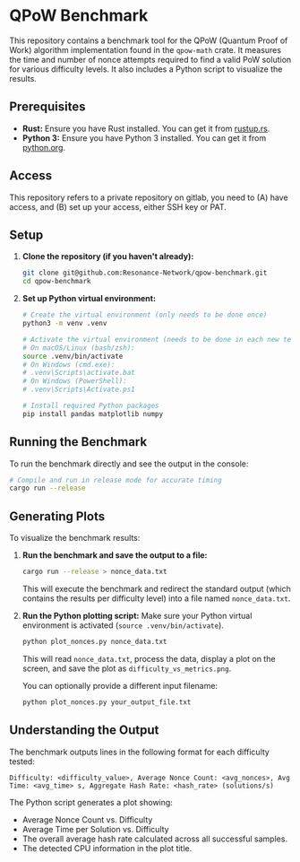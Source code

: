 # QPoW Benchmark

This repository contains a benchmark tool for the QPoW (Quantum Proof of Work) algorithm implementation found in the `qpow-math` crate. It measures the time and number of nonce attempts required to find a valid PoW solution for various difficulty levels. It also includes a Python script to visualize the results.

## Prerequisites

*   **Rust:** Ensure you have Rust installed. You can get it from [rustup.rs](https://rustup.rs/).
*   **Python 3:** Ensure you have Python 3 installed. You can get it from [python.org](https://www.python.org/).

## Access

This repository refers to a private repository on gitlab, you need to (A) have access, and (B) set up your access, either SSH key or PAT.

## Setup

1.  **Clone the repository (if you haven't already):**
    ```bash
    git clone git@github.com:Resonance-Network/qpow-benchmark.git
    cd qpow-benchmark
    ```

2.  **Set up Python virtual environment:**
    ```bash
    # Create the virtual environment (only needs to be done once)
    python3 -m venv .venv

    # Activate the virtual environment (needs to be done in each new terminal session)
    # On macOS/Linux (bash/zsh):
    source .venv/bin/activate
    # On Windows (cmd.exe):
    # .venv\Scripts\activate.bat
    # On Windows (PowerShell):
    # .venv\Scripts\Activate.ps1

    # Install required Python packages
    pip install pandas matplotlib numpy
    ```

## Running the Benchmark

To run the benchmark directly and see the output in the console:

```bash
# Compile and run in release mode for accurate timing
cargo run --release
```

## Generating Plots

To visualize the benchmark results:

1.  **Run the benchmark and save the output to a file:**
    ```bash
    cargo run --release > nonce_data.txt
    ```
    This will execute the benchmark and redirect the standard output (which contains the results per difficulty level) into a file named `nonce_data.txt`.

2.  **Run the Python plotting script:**
    Make sure your Python virtual environment is activated (`source .venv/bin/activate`).
    ```bash
    python plot_nonces.py nonce_data.txt
    ```
    This will read `nonce_data.txt`, process the data, display a plot on the screen, and save the plot as `difficulty_vs_metrics.png`.

    You can optionally provide a different input filename:
    ```bash
    python plot_nonces.py your_output_file.txt
    ```

## Understanding the Output

The benchmark outputs lines in the following format for each difficulty tested:

```
Difficulty: <difficulty_value>, Average Nonce Count: <avg_nonces>, Avg Time: <avg_time> s, Aggregate Hash Rate: <hash_rate> (solutions/s)
```

The Python script generates a plot showing:
*   Average Nonce Count vs. Difficulty
*   Average Time per Solution vs. Difficulty
*   The overall average hash rate calculated across all successful samples.
*   The detected CPU information in the plot title.
